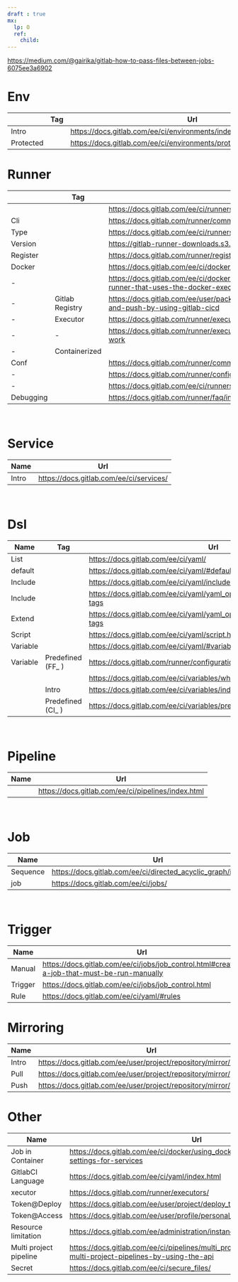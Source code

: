 ```yaml
---
draft : true
mx:  
  lp: O
  ref:
    child:
---
```


https://medium.com/@gairika/gitlab-how-to-pass-files-between-jobs-6075ee3a6902

# Env
||Tag|Url|
|-|-|-|
|Intro||https://docs.gitlab.com/ee/ci/environments/index.html
|Protected||https://docs.gitlab.com/ee/ci/environments/protected_environments.html

# Runner
||Tag|Url|
|-|-|-|
|||https://docs.gitlab.com/ee/ci/runners/index.html
|Cli||https://docs.gitlab.com/runner/commands/index.html#configuration-file
|Type||https://docs.gitlab.com/ee/ci/runners/runners_scope.html#shared-runners
|Version||https://gitlab-runner-downloads.s3.amazonaws.com/latest/index.html
|Register||https://docs.gitlab.com/runner/register/index.html#docker
|Docker||https://docs.gitlab.com/ee/ci/docker/using_docker_build.html
|-||https://docs.gitlab.com/ee/ci/docker/using_docker_images.html#register-a-runner-that-uses-the-docker-executor
|-|Gitlab Registry|https://docs.gitlab.com/ee/user/packages/container_registry/index.html#build-and-push-by-using-gitlab-cicd
|-|Executor|https://docs.gitlab.com/runner/executors/docker.html
|-|-|https://docs.gitlab.com/runner/executors/docker.html#how-pull-policies-work
|-|Containerized||https://docs.gitlab.com/runner/install/docker.html
|Conf||https://docs.gitlab.com/runner/commands/index.html#configuration-file
|-||https://docs.gitlab.com/runner/configuration/advanced-configuration.html
|-||https://docs.gitlab.com/ee/ci/runners/configure_runners.html
|Debugging||https://docs.gitlab.com/runner/faq/index.html
<br>

# Service

|Name|Url|
|-|-|
|Intro|https://docs.gitlab.com/ee/ci/services/
<br>



# Dsl
|Name|Tag|Url|
|-|-|-|
|List||https://docs.gitlab.com/ee/ci/yaml/|
|default||https://docs.gitlab.com/ee/ci/yaml/#default|
|Include||https://docs.gitlab.com/ee/ci/yaml/includes.html|
|Include||https://docs.gitlab.com/ee/ci/yaml/yaml_optimization.html#reference-tags|
|Extend||https://docs.gitlab.com/ee/ci/yaml/yaml_optimization.html#reference-tags|
|Script||https://docs.gitlab.com/ee/ci/yaml/script.html|
|Variable||https://docs.gitlab.com/ee/ci/yaml/#variables|
|Variable|Predefined (FF_ )|https://docs.gitlab.com/runner/configuration/feature-flags.html|
|||https://docs.gitlab.com/ee/ci/variables/where_variables_can_be_used.html
||Intro|https://docs.gitlab.com/ee/ci/variables/index.html
||Predefined (CI_ )|https://docs.gitlab.com/ee/ci/variables/predefined_variables.html
<br>

# Pipeline
|Name|Url|
|-|-|
||https://docs.gitlab.com/ee/ci/pipelines/index.html
<br>


# Job
|Name|Url|
|-|-|
|Sequence|https://docs.gitlab.com/ee/ci/directed_acyclic_graph/index.html
|job|https://docs.gitlab.com/ee/ci/jobs/
<br>

# Trigger

|Name|Url|
|-|-|
|Manual|https://docs.gitlab.com/ee/ci/jobs/job_control.html#create-a-job-that-must-be-run-manually
|Trigger|https://docs.gitlab.com/ee/ci/jobs/job_control.html
|Rule|https://docs.gitlab.com/ee/ci/yaml/#rules

# Mirroring
|Name|Url|
|-|-|
|Intro|https://docs.gitlab.com/ee/user/project/repository/mirror/index.html
|Pull|https://docs.gitlab.com/ee/user/project/repository/mirror/pull.html
|Push|https://docs.gitlab.com/ee/user/project/repository/mirror/push.html



# Other

|Name|Url|
|-|-|
|Job in Container|https://docs.gitlab.com/ee/ci/docker/using_docker_images.html#available-settings-for-services
|GitlabCI Language|https://docs.gitlab.com/ee/ci/yaml/index.html
|xecutor|https://docs.gitlab.com/runner/executors/
|Token@Deploy|https://docs.gitlab.com/ee/user/project/deploy_tokens/index.html
|Token@Access|https://docs.gitlab.com/ee/user/profile/personal_access_tokens.html
|Resource limitation|https://docs.gitlab.com/ee/administration/instance_limits.html
|Multi project pipeline|https://docs.gitlab.com/ee/ci/pipelines/multi_project_pipelines.html#create-multi-project-pipelines-by-using-the-api
|Secret|https://docs.gitlab.com/ee/ci/secure_files/
<br>
